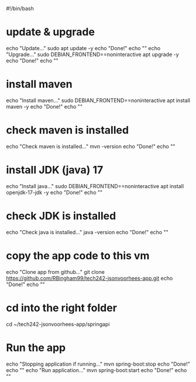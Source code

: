 #!/bin/bash

# update & upgrade
echo "Update..."
sudo apt update -y
echo "Done!"
echo ""
echo "Upgrade..."
sudo DEBIAN_FRONTEND==noninteractive apt upgrade -y
echo "Done!"
echo ""
# install maven
echo "Install maven..."
sudo DEBIAN_FRONTEND==noninteractive apt install maven -y
echo "Done!"
echo ""
# check maven is installed
echo "Check maven is installed..."
mvn -version
echo "Done!"
echo ""
# install JDK (java) 17
echo "Install java..."
sudo DEBIAN_FRONTEND==noninteractive apt install openjdk-17-jdk -y
echo "Done!"
echo ""
# check JDK is installed
echo "Check java is installed..."
java -version
echo "Done!"
echo ""
# copy the app code to this vm
echo "Clone app from github..."
git clone https://github.com/RBingham99/tech242-jsonvoorhees-app.git
echo "Done!"
echo ""
# cd into the right folder
cd ~/tech242-jsonvoorhees-app/springapi
# Run the app
echo "Stopping application if running..."
mvn spring-boot:stop
echo "Done!"
echo ""
echo "Run application..."
mvn spring-boot:start
echo "Done!"
echo ""
